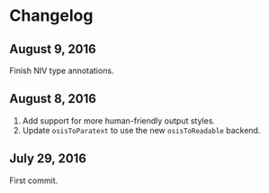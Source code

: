 # Changelog

## August 9, 2016

Finish NIV type annotations.

## August 8, 2016

1. Add support for more human-friendly output styles.
2. Update `osisToParatext` to use the new `osisToReadable` backend.

## July 29, 2016

First commit.
